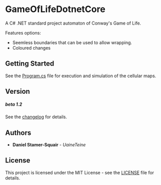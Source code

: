 # GameOfLifeDotnetCore

A C# .NET standard project automaton of Conway's Game of Life.

Features options:
* Seemless boundaries that can be used to allow wrapping.
* Coloured changes

## Getting Started

See the [Program.cs](GameOfLife/Program.cs) file for execution and simulation of the cellular maps.

## Version

##### beta 1.2

See the [changelog](changelog.txt) for details.

## Authors

* **Daniel Stamer-Squair** - *UaineTeine*

## License

This project is licensed under the MIT License - see the [LICENSE](LICENSE) file for details.